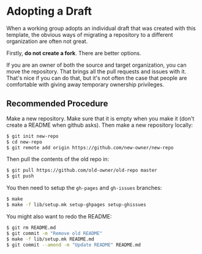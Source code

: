# Adopting a Draft

When a working group adopts an individual draft that was created with this
template, the obvious ways of migrating a repository to a different organization
are often not great.

Firstly, **do not create a fork**.  There are better options.

If you are an owner of both the source and target organization, you can move the
repository.  That brings all the pull requests and issues with it.  That's nice
if you can do that, but it's not often the case that people are comfortable with
giving away temporary ownership privileges.

## Recommended Procedure

Make a new repository.  Make sure that it is empty when you make it (don't
create a README when github asks).  Then make a new repository locally:

```sh
$ git init new-repo
$ cd new-repo
$ git remote add origin https://github.com/new-owner/new-repo
```

Then pull the contents of the old repo in:

```sh
$ git pull https://github.com/old-owner/old-repo master
$ git push
```

You then need to setup the `gh-pages` and `gh-issues` branches:

```sh
$ make
$ make -f lib/setup.mk setup-ghpages setup-ghissues
```

You might also want to redo the README:

```sh
$ git rm README.md
$ git commit -m "Remove old README"
$ make -f lib/setup.mk README.md
$ git commit --amend -m "Update README" README.md
```